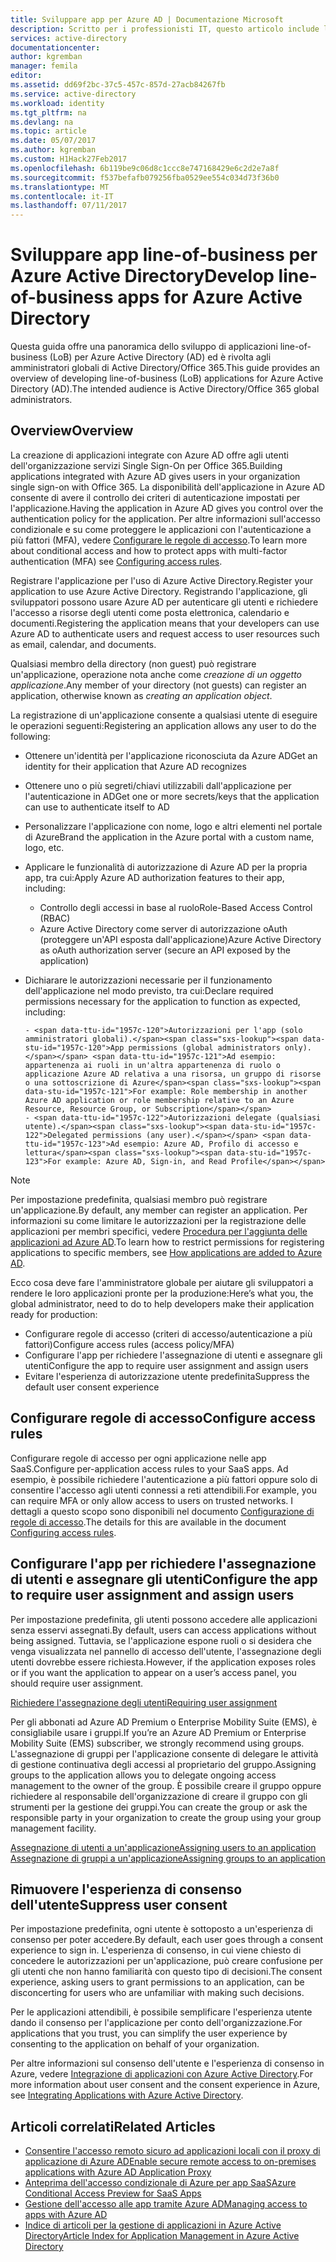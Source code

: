 ```yaml
---
title: Sviluppare app per Azure AD | Documentazione Microsoft
description: Scritto per i professionisti IT, questo articolo include linee guida per l'integrazione delle applicazioni di Azure in Active Directory.
services: active-directory
documentationcenter: 
author: kgremban
manager: femila
editor: 
ms.assetid: dd69f2bc-37c5-457c-857d-27acb84267fb
ms.service: active-directory
ms.workload: identity
ms.tgt_pltfrm: na
ms.devlang: na
ms.topic: article
ms.date: 05/07/2017
ms.author: kgremban
ms.custom: H1Hack27Feb2017
ms.openlocfilehash: 6b119be9c06d8c1ccc8e747168429e6c2d2e7a8f
ms.sourcegitcommit: f537befafb079256fba0529ee554c034d73f36b0
ms.translationtype: MT
ms.contentlocale: it-IT
ms.lasthandoff: 07/11/2017
---
```

# <a name="develop-line-of-business-apps-for-azure-active-directory"></a><span data-ttu-id="1957c-103">Sviluppare app line-of-business per Azure Active Directory</span><span class="sxs-lookup"><span data-stu-id="1957c-103">Develop line-of-business apps for Azure Active Directory</span></span>
<span data-ttu-id="1957c-104">Questa guida offre una panoramica dello sviluppo di applicazioni line-of-business (LoB) per Azure Active Directory (AD) ed è rivolta agli amministratori globali di Active Directory/Office 365.</span><span class="sxs-lookup"><span data-stu-id="1957c-104">This guide provides an overview of developing line-of-business (LoB) applications for Azure Active Directory (AD).The intended audience is Active Directory/Office 365 global administrators.</span></span>

## <a name="overview"></a><span data-ttu-id="1957c-105">Overview</span><span class="sxs-lookup"><span data-stu-id="1957c-105">Overview</span></span>
<span data-ttu-id="1957c-106">La creazione di applicazioni integrate con Azure AD offre agli utenti dell'organizzazione servizi Single Sign-On per Office 365.</span><span class="sxs-lookup"><span data-stu-id="1957c-106">Building applications integrated with Azure AD gives users in your organization single sign-on with Office 365.</span></span> <span data-ttu-id="1957c-107">La disponibilità dell'applicazione in Azure AD consente di avere il controllo dei criteri di autenticazione impostati per l'applicazione.</span><span class="sxs-lookup"><span data-stu-id="1957c-107">Having the application in Azure AD gives you control over the authentication policy for the application.</span></span> <span data-ttu-id="1957c-108">Per altre informazioni sull'accesso condizionale e su come proteggere le applicazioni con l'autenticazione a più fattori (MFA), vedere [Configurare le regole di accesso](active-directory-conditional-access-azuread-connected-apps.md).</span><span class="sxs-lookup"><span data-stu-id="1957c-108">To learn more about conditional access and how to protect apps with multi-factor authentication (MFA) see [Configuring access rules](active-directory-conditional-access-azuread-connected-apps.md).</span></span>

<span data-ttu-id="1957c-109">Registrare l'applicazione per l'uso di Azure Active Directory.</span><span class="sxs-lookup"><span data-stu-id="1957c-109">Register your application to use Azure Active Directory.</span></span> <span data-ttu-id="1957c-110">Registrando l'applicazione, gli sviluppatori possono usare Azure AD per autenticare gli utenti e richiedere l'accesso a risorse degli utenti come posta elettronica, calendario e documenti.</span><span class="sxs-lookup"><span data-stu-id="1957c-110">Registering the application means that your developers can use Azure AD to authenticate users and request access to user resources such as email, calendar, and documents.</span></span>

<span data-ttu-id="1957c-111">Qualsiasi membro della directory (non guest) può registrare un'applicazione, operazione nota anche come *creazione di un oggetto applicazione*.</span><span class="sxs-lookup"><span data-stu-id="1957c-111">Any member of your directory (not guests) can register an application, otherwise known as *creating an application object*.</span></span>

<span data-ttu-id="1957c-112">La registrazione di un'applicazione consente a qualsiasi utente di eseguire le operazioni seguenti:</span><span class="sxs-lookup"><span data-stu-id="1957c-112">Registering an application allows any user to do the following:</span></span>

* <span data-ttu-id="1957c-113">Ottenere un'identità per l'applicazione riconosciuta da Azure AD</span><span class="sxs-lookup"><span data-stu-id="1957c-113">Get an identity for their application that Azure AD recognizes</span></span>
* <span data-ttu-id="1957c-114">Ottenere uno o più segreti/chiavi utilizzabili dall'applicazione per l'autenticazione in AD</span><span class="sxs-lookup"><span data-stu-id="1957c-114">Get one or more secrets/keys that the application can use to authenticate itself to AD</span></span>
* <span data-ttu-id="1957c-115">Personalizzare l'applicazione con nome, logo e altri elementi nel portale di Azure</span><span class="sxs-lookup"><span data-stu-id="1957c-115">Brand the application in the Azure portal with a custom name, logo, etc.</span></span>
* <span data-ttu-id="1957c-116">Applicare le funzionalità di autorizzazione di Azure AD per la propria app, tra cui:</span><span class="sxs-lookup"><span data-stu-id="1957c-116">Apply Azure AD authorization features to their app, including:</span></span>

  * <span data-ttu-id="1957c-117">Controllo degli accessi in base al ruolo</span><span class="sxs-lookup"><span data-stu-id="1957c-117">Role-Based Access Control (RBAC)</span></span>
  * <span data-ttu-id="1957c-118">Azure Active Directory come server di autorizzazione oAuth (proteggere un'API esposta dall'applicazione)</span><span class="sxs-lookup"><span data-stu-id="1957c-118">Azure Active Directory as oAuth authorization server (secure an API exposed by the application)</span></span>
* <span data-ttu-id="1957c-119">Dichiarare le autorizzazioni necessarie per il funzionamento dell'applicazione nel modo previsto, tra cui:</span><span class="sxs-lookup"><span data-stu-id="1957c-119">Declare required permissions necessary for the application to function as expected, including:</span></span>

      - <span data-ttu-id="1957c-120">Autorizzazioni per l'app (solo amministratori globali).</span><span class="sxs-lookup"><span data-stu-id="1957c-120">App permissions (global administrators only).</span></span> <span data-ttu-id="1957c-121">Ad esempio: appartenenza ai ruoli in un'altra appartenenza di ruolo o applicazione Azure AD relativa a una risorsa, un gruppo di risorse o una sottoscrizione di Azure</span><span class="sxs-lookup"><span data-stu-id="1957c-121">For example: Role membership in another Azure AD application or role membership relative to an Azure Resource, Resource Group, or Subscription</span></span>
      - <span data-ttu-id="1957c-122">Autorizzazioni delegate (qualsiasi utente).</span><span class="sxs-lookup"><span data-stu-id="1957c-122">Delegated permissions (any user).</span></span> <span data-ttu-id="1957c-123">Ad esempio: Azure AD, Profilo di accesso e lettura</span><span class="sxs-lookup"><span data-stu-id="1957c-123">For example: Azure AD, Sign-in, and Read Profile</span></span>

> [!NOTE]
> <span data-ttu-id="1957c-124">Per impostazione predefinita, qualsiasi membro può registrare un'applicazione.</span><span class="sxs-lookup"><span data-stu-id="1957c-124">By default, any member can register an application.</span></span> <span data-ttu-id="1957c-125">Per informazioni su come limitare le autorizzazioni per la registrazione delle applicazioni per membri specifici, vedere [Procedura per l'aggiunta delle applicazioni ad Azure AD](develop/active-directory-how-applications-are-added.md#who-has-permission-to-add-applications-to-my-azure-ad-instance).</span><span class="sxs-lookup"><span data-stu-id="1957c-125">To learn how to restrict permissions for registering applications to specific members, see [How applications are added to Azure AD](develop/active-directory-how-applications-are-added.md#who-has-permission-to-add-applications-to-my-azure-ad-instance).</span></span>
>
>

<span data-ttu-id="1957c-126">Ecco cosa deve fare l'amministratore globale per aiutare gli sviluppatori a rendere le loro applicazioni pronte per la produzione:</span><span class="sxs-lookup"><span data-stu-id="1957c-126">Here’s what you, the global administrator, need to do to help developers make their application ready for production:</span></span>

* <span data-ttu-id="1957c-127">Configurare regole di accesso (criteri di accesso/autenticazione a più fattori)</span><span class="sxs-lookup"><span data-stu-id="1957c-127">Configure access rules (access policy/MFA)</span></span>
* <span data-ttu-id="1957c-128">Configurare l'app per richiedere l'assegnazione di utenti e assegnare gli utenti</span><span class="sxs-lookup"><span data-stu-id="1957c-128">Configure the app to require user assignment and assign users</span></span>
* <span data-ttu-id="1957c-129">Evitare l'esperienza di autorizzazione utente predefinita</span><span class="sxs-lookup"><span data-stu-id="1957c-129">Suppress the default user consent experience</span></span>

## <a name="configure-access-rules"></a><span data-ttu-id="1957c-130">Configurare regole di accesso</span><span class="sxs-lookup"><span data-stu-id="1957c-130">Configure access rules</span></span>
<span data-ttu-id="1957c-131">Configurare regole di accesso per ogni applicazione nelle app SaaS.</span><span class="sxs-lookup"><span data-stu-id="1957c-131">Configure per-application access rules to your SaaS apps.</span></span> <span data-ttu-id="1957c-132">Ad esempio, è possibile richiedere l'autenticazione a più fattori oppure solo di consentire l'accesso agli utenti connessi a reti attendibili.</span><span class="sxs-lookup"><span data-stu-id="1957c-132">For example, you can require MFA or only allow access to users on trusted networks.</span></span> <span data-ttu-id="1957c-133">I dettagli a questo scopo sono disponibili nel documento [Configurazione di regole di accesso](active-directory-conditional-access-azuread-connected-apps.md).</span><span class="sxs-lookup"><span data-stu-id="1957c-133">The details for this are available in the document [Configuring access rules](active-directory-conditional-access-azuread-connected-apps.md).</span></span>

## <a name="configure-the-app-to-require-user-assignment-and-assign-users"></a><span data-ttu-id="1957c-134">Configurare l'app per richiedere l'assegnazione di utenti e assegnare gli utenti</span><span class="sxs-lookup"><span data-stu-id="1957c-134">Configure the app to require user assignment and assign users</span></span>
<span data-ttu-id="1957c-135">Per impostazione predefinita, gli utenti possono accedere alle applicazioni senza esservi assegnati.</span><span class="sxs-lookup"><span data-stu-id="1957c-135">By default, users can access applications without being assigned.</span></span> <span data-ttu-id="1957c-136">Tuttavia, se l'applicazione espone ruoli o si desidera che venga visualizzata nel pannello di accesso dell'utente, l'assegnazione degli utenti dovrebbe essere richiesta.</span><span class="sxs-lookup"><span data-stu-id="1957c-136">However, if the application exposes roles or if you want the application to appear on a user’s access panel, you should require user assignment.</span></span>

[<span data-ttu-id="1957c-137">Richiedere l'assegnazione degli utenti</span><span class="sxs-lookup"><span data-stu-id="1957c-137">Requiring user assignment</span></span>](active-directory-applications-guiding-developers-requiring-user-assignment.md)

<span data-ttu-id="1957c-138">Per gli abbonati ad Azure AD Premium o Enterprise Mobility Suite (EMS), è consigliabile usare i gruppi.</span><span class="sxs-lookup"><span data-stu-id="1957c-138">If you’re an Azure AD Premium or Enterprise Mobility Suite (EMS) subscriber, we strongly recommend using groups.</span></span> <span data-ttu-id="1957c-139">L'assegnazione di gruppi per l'applicazione consente di delegare le attività di gestione continuativa degli accessi al proprietario del gruppo.</span><span class="sxs-lookup"><span data-stu-id="1957c-139">Assigning groups to the application allows you to delegate ongoing access management to the owner of the group.</span></span> <span data-ttu-id="1957c-140">È possibile creare il gruppo oppure richiedere al responsabile dell'organizzazione di creare il gruppo con gli strumenti per la gestione dei gruppi.</span><span class="sxs-lookup"><span data-stu-id="1957c-140">You can create the group or ask the responsible party in your organization to create the group using your group management facility.</span></span>

[<span data-ttu-id="1957c-141">Assegnazione di utenti a un'applicazione</span><span class="sxs-lookup"><span data-stu-id="1957c-141">Assigning users to an application</span></span>](active-directory-applications-guiding-developers-assigning-users.md)  
[<span data-ttu-id="1957c-142">Assegnazione di gruppi a un'applicazione</span><span class="sxs-lookup"><span data-stu-id="1957c-142">Assigning groups to an application</span></span>](active-directory-applications-guiding-developers-assigning-groups.md)

## <a name="suppress-user-consent"></a><span data-ttu-id="1957c-143">Rimuovere l'esperienza di consenso dell'utente</span><span class="sxs-lookup"><span data-stu-id="1957c-143">Suppress user consent</span></span>
<span data-ttu-id="1957c-144">Per impostazione predefinita, ogni utente è sottoposto a un'esperienza di consenso per poter accedere.</span><span class="sxs-lookup"><span data-stu-id="1957c-144">By default, each user goes through a consent experience to sign in.</span></span> <span data-ttu-id="1957c-145">L'esperienza di consenso, in cui viene chiesto di concedere le autorizzazioni per un'applicazione, può creare confusione per gli utenti che non hanno familiarità con questo tipo di decisioni.</span><span class="sxs-lookup"><span data-stu-id="1957c-145">The consent experience, asking users to grant permissions to an application, can be disconcerting for users who are unfamiliar with making such decisions.</span></span>

<span data-ttu-id="1957c-146">Per le applicazioni attendibili, è possibile semplificare l'esperienza utente dando il consenso per l'applicazione per conto dell'organizzazione.</span><span class="sxs-lookup"><span data-stu-id="1957c-146">For applications that you trust, you can simplify the user experience by consenting to the application on behalf of your organization.</span></span>

<span data-ttu-id="1957c-147">Per altre informazioni sul consenso dell'utente e l'esperienza di consenso in Azure, vedere [Integrazione di applicazioni con Azure Active Directory](active-directory-integrating-applications.md).</span><span class="sxs-lookup"><span data-stu-id="1957c-147">For more information about user consent and the consent experience in Azure, see [Integrating Applications with Azure Active Directory](active-directory-integrating-applications.md).</span></span>

## <a name="related-articles"></a><span data-ttu-id="1957c-148">Articoli correlati</span><span class="sxs-lookup"><span data-stu-id="1957c-148">Related Articles</span></span>
* [<span data-ttu-id="1957c-149">Consentire l'accesso remoto sicuro ad applicazioni locali con il proxy di applicazione di Azure AD</span><span class="sxs-lookup"><span data-stu-id="1957c-149">Enable secure remote access to on-premises applications with Azure AD Application Proxy</span></span>](active-directory-application-proxy-get-started.md)
* [<span data-ttu-id="1957c-150">Anteprima dell'accesso condizionale di Azure per app SaaS</span><span class="sxs-lookup"><span data-stu-id="1957c-150">Azure Conditional Access Preview for SaaS Apps</span></span>](active-directory-conditional-access-azuread-connected-apps.md)
* [<span data-ttu-id="1957c-151">Gestione dell'accesso alle app tramite Azure AD</span><span class="sxs-lookup"><span data-stu-id="1957c-151">Managing access to apps with Azure AD</span></span>](active-directory-managing-access-to-apps.md)
* [<span data-ttu-id="1957c-152">Indice di articoli per la gestione di applicazioni in Azure Active Directory</span><span class="sxs-lookup"><span data-stu-id="1957c-152">Article Index for Application Management in Azure Active Directory</span></span>](active-directory-apps-index.md)
